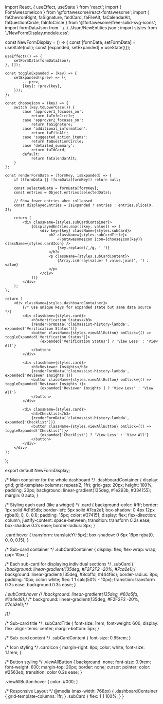 import React, { useEffect, useState } from 'react';
import { FontAwesomeIcon } from '@fortawesome/react-fontawesome';
import {
    faChevronRight,
    faSignature,
    faIdCard,
    faFileAlt,
    faCalendarAlt,
    faQuestionCircle,
    faInfoCircle
} from '@fortawesome/free-solid-svg-icons';
import formDataJson from '../../../Json/NewEntities.json';
import styles from './NewFormDisplay.module.css';

const NewFormDisplay = () => {
    const [formData, setFormData] = useState(null);
    const [expanded, setExpanded] = useState({});

    useEffect(() => {
        setFormData(formDataJson);
    }, []);

    const toggleExpanded = (key) => {
        setExpanded((prev) => ({
            ...prev,
            [key]: !prev[key],
        }));
    };

    const chooseIcon = (key) => {
        switch (key.toLowerCase()) {
            case 'approver1_focuses_on':
                return faInfoCircle;
            case 'approver2_focuses_on':
                return faSignature;
            case 'additional_information':
                return faFileAlt;
            case 'suggested_action_items':
                return faQuestionCircle;
            case 'detailed_summary':
                return faIdCard;
            default:
                return faCalendarAlt;
        }
    };

    const renderFormData = (formKey, isExpanded) => {
        if (!formData || !formData[formKey]) return null;

        const selectedData = formData[formKey];
        const entries = Object.entries(selectedData);

        // Show fewer entries when collapsed
        const displayedEntries = isExpanded ? entries : entries.slice(0, 3);

        return (
            <div className={styles.subCardContainer}>
                {displayedEntries.map(([key, value]) => (
                    <div key={key} className={styles.subCard}>
                        <h2 className={styles.subCardTitle}>
                            <FontAwesomeIcon icon={chooseIcon(key)} className={styles.cardIcon} />
                            {key.replace(/_/g, ' ')}
                        </h2>
                        <p className={styles.subCardContent}>
                            {Array.isArray(value) ? value.join(', ') : value}
                        </p>
                    </div>
                ))}
            </div>
        );
    };

    return (
        <div className={styles.dashboardContainer}>
            {/* Use unique keys for expanded state but same data source */}
            <div className={styles.card}>
                <h3>Verification Status</h3>
                {renderFormData('claimassist-history-lambda', expanded['Verification Status'])}
                <button className={styles.viewAllButton} onClick={() => toggleExpanded('Verification Status')}>
                    {expanded['Verification Status'] ? 'View Less' : 'View All'}
                </button>
            </div>

            <div className={styles.card}>
                <h3>Reviewer Insights</h3>
                {renderFormData('claimassist-history-lambda', expanded['Reviewer Insights'])}
                <button className={styles.viewAllButton} onClick={() => toggleExpanded('Reviewer Insights')}>
                    {expanded['Reviewer Insights'] ? 'View Less' : 'View All'}
                </button>
            </div>

            <div className={styles.card}>
                <h3>Checklist</h3>
                {renderFormData('claimassist-history-lambda', expanded['Checklist'])}
                <button className={styles.viewAllButton} onClick={() => toggleExpanded('Checklist')}>
                    {expanded['Checklist'] ? 'View Less' : 'View All'}
                </button>
            </div>
        </div>
    );
};

export default NewFormDisplay;






/* Main container for the whole dashboard */
.dashboardContainer {
    display: grid;
    grid-template-columns: repeat(2, 1fr);
    grid-gap: 20px;
    height: 100%;
    padding: 20px;
    background: linear-gradient(135deg, #1e293b, #334155);
    margin: 0 auto;
}

/* Styling each card (like a widget) */
.card {
    background-color: #fff;
    border: 1px solid #d1d5db;
    border-left: 5px solid #7ca2e1;
    box-shadow: 0 4px 12px rgba(0, 0, 0, 0.1);
    padding: 15px;
    color: #374151;
    display: flex;
    flex-direction: column;
    justify-content: space-between;
    transition: transform 0.2s ease, box-shadow 0.2s ease;
    border-radius: 8px;
}

.card:hover {
    transform: translateY(-5px);
    box-shadow: 0 6px 18px rgba(0, 0, 0, 0.15);
}

/* Sub-card container */
.subCardContainer {
    display: flex;
    flex-wrap: wrap;
    gap: 10px;
}

/* Each sub-card for displaying individual sections */
.subCard {
    /*background: linear-gradient(135deg, #F2F2F2 -20%, #7ca2e1);*/
    background: linear-gradient(135deg, #8cbffd, #444f6c);
    border-radius: 8px;
    padding: 10px;
    color: white;
    flex: 1 1 calc(50% - 10px);
    transition: transform 0.3s ease, background 0.3s ease;
}

/*.subCard:hover {*/
    /*background: linear-gradient(135deg, #60a5fa, #1d4ed8);*/
/*        background: linear-gradient(135deg, #F2F2F2 -20%, #7ca2e1);*/

/*}*/

/* Sub-card title */
.subCardTitle {
    font-size: 1rem;
    font-weight: 600;
    display: flex;
    align-items: center;
    margin-bottom: 5px;
}

/* Sub-card content */
.subCardContent {
    font-size: 0.85rem;
}

/* Icon styling */
.cardIcon {
    margin-right: 8px;
    color: white;
    font-size: 1.1rem;
}

/* Button styling */
.viewAllButton {
    background: none;
    font-size: 0.9rem;
    font-weight: 600;
    margin-top: 20px;
    border: none;
    cursor: pointer;
    color: #2563eb;
    transition: color 0.2s ease;
}

.viewAllButton:hover {
    color: #000;
}

/* Responsive Layout */
@media (max-width: 768px) {
    .dashboardContainer {
        grid-template-columns: 1fr;
    }
    .subCard {
        flex: 1 1 100%;
    }
}
